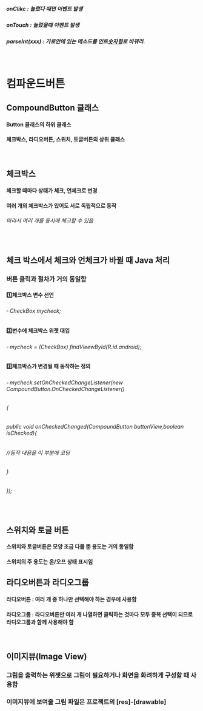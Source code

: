 
##### onClikc : 눌렀다 때면 이벤트 발생
##### onTouch : 눌렀을때 이벤트 발생
##### parseInt(xxx) : 가로안에 있는 메소드를 인트[숫자형](으)로 바꿔라.

<br/>

# 컴파운드버튼

## CompoundButton 클래스
#### Button 클래스의 하위 클래스
#### 체크박스, 라디오버튼, 스위치, 토글버튼의 상위 클래스

<br/>

## 체크박스
#### 체크할 때마다 상태가 체크, 언체크로 변경
#### 여러 개의 체크박스가 있어도 서로 독립적으로 동작
###### 따라서 여러 개를 동시에 체크할 수 있음

<br/>

## 체크 박스에서 체크와 언체크가 바뀔 때 Java 처리
### 버튼 클릭과 절차가 거의 동일함
#### 1️⃣체크박스 변수 선언
###### ▫ CheckBox mycheck;
#### 2️⃣변수에 체크박스 위젯 대입
###### ▫ mycheck = (CheckBox) findVieewById(R.id.android);
#### 3️⃣체크박스가 변경될 때 동작하는 정의
###### ▫ mycheck.setOnCheckedChangeListener(new CompoundButton.OnCheckedChangeListener()
###### {
###### public void onCheckedChanged(CompoundButton buttonView,boolean isChecked){
###### //동작 내용을 이 부분에 코딩
######  }
###### });

<br/>

## 스위치와 토글 버튼
#### 스위치와 토글버튼은 모양 조금 다를 뿐 용도는 거의 동일함
#### 스위치의 주 용도는 온/오프 상태 표시임

## 라디오버튼과 라디오그룹
#### 라디오버튼 : 여러 개 중 하나만 선택해야 하는 경우에 사용함
#### 라디오그룹 : 라디오버튼만 여러 개 나열하면 클릭하는 것마다 모두 중복 선택이 되므로 라디오그룹과 함께 사용해야 함

<br/>

## 이미지뷰(Image View)
### 그림을 출력하는 위젯으로 그림이 필요하거나 화면을 화려하게 구성할 때 사용함
### 이미지뷰에 보여줄 그림 파일은 프로젝트의 [res]-[drawable]
